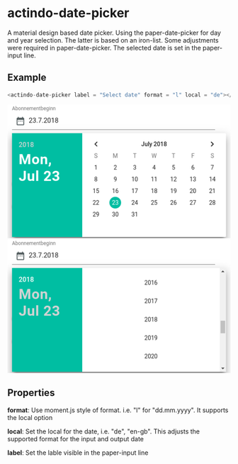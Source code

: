 # actindo-date-picker
A material design based date picker. Using the paper-date-picker
for day and year selection. The latter is based on an iron-list.
Some adjustments were required in paper-date-picker.
The selected date is set in the paper-input line.

## Example
```javascript
<actindo-date-picker label = "Select date" format = "l" local = "de"></actindo-date-picker>
```

![Example day](https://raw.githubusercontent.com/ActindoElements/actindo-date-picker/master/example/example_day.png)
![Example day](https://raw.githubusercontent.com/ActindoElements/actindo-date-picker/master/example/example_year.png)
## Properties

**format**:
Use moment.js style of format. i.e. "l" for "dd.mm.yyyy". It supports the local option

**local**:
Set the local for the date, i.e. "de", "en-gb". This adjusts the supported format for the input and output date


**label**:
Set the lable visible in the paper-input line


